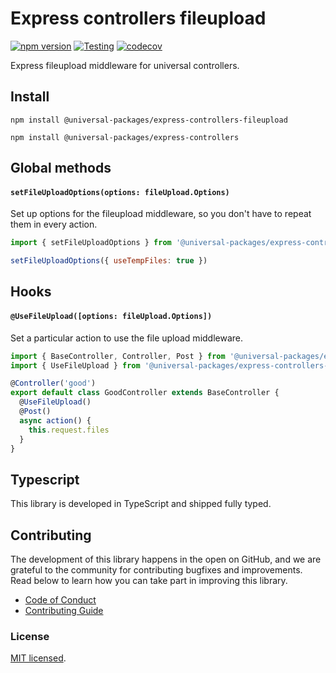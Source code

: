 # Express controllers fileupload

[![npm version](https://badge.fury.io/js/@universal-packages%2Fexpress-controllers-fileupload.svg)](https://www.npmjs.com/package/@universal-packages/express-controllers-fileupload)
[![Testing](https://github.com/universal-packages/universal-express-controllers-fileupload/actions/workflows/testing.yml/badge.svg)](https://github.com/universal-packages/universal-express-controllers-fileupload/actions/workflows/testing.yml)
[![codecov](https://codecov.io/gh/universal-packages/universal-express-controllers-fileupload/branch/main/graph/badge.svg?token=CXPJSN8IGL)](https://codecov.io/gh/universal-packages/universal-express-controllers-fileupload)

Express fileupload middleware for universal controllers.

## Install

```shell
npm install @universal-packages/express-controllers-fileupload

npm install @universal-packages/express-controllers
```

## Global methods

#### **`setFileUploadOptions(options: fileUpload.Options)`**

Set up options for the fileupload middleware, so you don't have to repeat them in every action.

```js
import { setFileUploadOptions } from '@universal-packages/express-controllers-fileupload'

setFileUploadOptions({ useTempFiles: true })
```

## Hooks

#### **`@UseFileUpload([options: fileUpload.Options])`**

Set a particular action to use the file upload middleware.

```js
import { BaseController, Controller, Post } from '@universal-packages/express-controllers'
import { UseFileUpload } from '@universal-packages/express-controllers-fileupload'

@Controller('good')
export default class GoodController extends BaseController {
  @UseFileUpload()
  @Post()
  async action() {
    this.request.files
  }
}
```

## Typescript

This library is developed in TypeScript and shipped fully typed.

## Contributing

The development of this library happens in the open on GitHub, and we are grateful to the community for contributing bugfixes and improvements. Read below to learn how you can take part in improving this library.

- [Code of Conduct](./CODE_OF_CONDUCT.md)
- [Contributing Guide](./CONTRIBUTING.md)

### License

[MIT licensed](./LICENSE).
